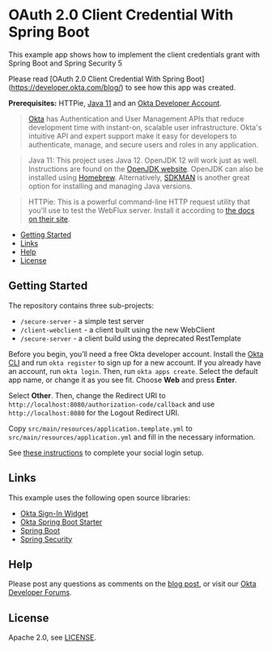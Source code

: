 # OAuth 2.0 Client Credential With Spring Boot
 
This example app shows how to implement the client credentials grant with Spring Boot and Spring Security 5

Please read [OAuth 2.0 Client Credential With Spring Boot](https://developer.okta.com/blog/<need a link>) to see how this app was created.

**Prerequisites:** HTTPie, [Java 11](https://adoptopenjdk.net/) and an [Okta Developer Account](https://developer.okta.com).

> [Okta](https://developer.okta.com/) has Authentication and User Management APIs that reduce development time with instant-on, scalable user infrastructure. Okta's intuitive API and expert support make it easy for developers to authenticate, manage, and secure users and roles in any application.

> Java 11: This project uses Java 12. OpenJDK 12 will work just as well. Instructions are found on the [OpenJDK website](https://openjdk.java.net/install/). OpenJDK can also be installed using [Homebrew](https://brew.sh/). Alternatively, [SDKMAN](https://sdkman.io/) is another great option for installing and managing Java versions.

> HTTPie: This is a powerful command-line HTTP request utility that you'll use to test the WebFlux server. Install it according to [the docs on their site](https://httpie.org/doc#installation).

* [Getting Started](#getting-started)
* [Links](#links)
* [Help](#help)
* [License](#license)

## Getting Started

The repository contains three sub-projects:
- `/secure-server` - a simple test server
- `/client-webclient` - a client built using the new WebClient
- `/secure-server` - a client build using the deprecated RestTemplate

Before you begin, you’ll need a free Okta developer account. Install the [Okta CLI](https://cli.okta.com) and run `okta register` to sign up for a new account. If you already have an account, run `okta login`. Then, run `okta apps create`. Select the default app name, or change it as you see fit. Choose **Web** and press **Enter**.

Select **Other**. Then, change the Redirect URI to `http://localhost:8080/authorization-code/callback` and use `http://localhost:8080` for the Logout Redirect URI.

Copy `src/main/resources/application.template.yml` to `src/main/resources/application.yml` and fill in the necessary information.

See [these instructions](https://developer.okta.com/blog/2018/07/24/social-spring-boot#configure-google-and-facebook-for-social-login-in-your-spring-boot-app) to complete your social login setup.

## Links

This example uses the following open source libraries:

* [Okta Sign-In Widget](https://github.com/okta/okta-signin-widget)
* [Okta Spring Boot Starter](https://github.com/okta/okta-spring-boot)
* [Spring Boot](https://spring.io/projects/spring-boot)
* [Spring Security](https://spring.io/projects/spring-security)

## Help

Please post any questions as comments on the [blog post](https://developer.okta.com/blog/2018/07/24/social-spring-boot), or visit our [Okta Developer Forums](https://devforum.okta.com/). 

## License

Apache 2.0, see [LICENSE](LICENSE).
